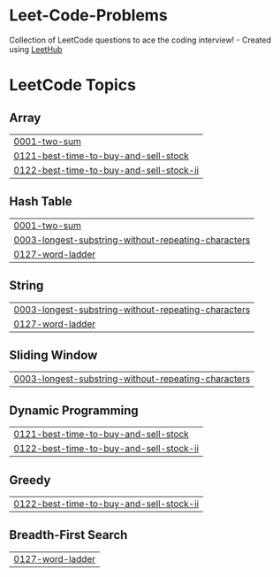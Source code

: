 # Leet-Code-Problems
Collection of LeetCode questions to ace the coding interview! - Created using [LeetHub](https://github.com/QasimWani/LeetHub)

<!---LeetCode Topics Start-->
# LeetCode Topics
## Array
|  |
| ------- |
| [0001-two-sum](https://github.com/chandrapavan1104/Leet-Code-Problems/tree/master/0001-two-sum) |
| [0121-best-time-to-buy-and-sell-stock](https://github.com/chandrapavan1104/Leet-Code-Problems/tree/master/0121-best-time-to-buy-and-sell-stock) |
| [0122-best-time-to-buy-and-sell-stock-ii](https://github.com/chandrapavan1104/Leet-Code-Problems/tree/master/0122-best-time-to-buy-and-sell-stock-ii) |
## Hash Table
|  |
| ------- |
| [0001-two-sum](https://github.com/chandrapavan1104/Leet-Code-Problems/tree/master/0001-two-sum) |
| [0003-longest-substring-without-repeating-characters](https://github.com/chandrapavan1104/Leet-Code-Problems/tree/master/0003-longest-substring-without-repeating-characters) |
| [0127-word-ladder](https://github.com/chandrapavan1104/Leet-Code-Problems/tree/master/0127-word-ladder) |
## String
|  |
| ------- |
| [0003-longest-substring-without-repeating-characters](https://github.com/chandrapavan1104/Leet-Code-Problems/tree/master/0003-longest-substring-without-repeating-characters) |
| [0127-word-ladder](https://github.com/chandrapavan1104/Leet-Code-Problems/tree/master/0127-word-ladder) |
## Sliding Window
|  |
| ------- |
| [0003-longest-substring-without-repeating-characters](https://github.com/chandrapavan1104/Leet-Code-Problems/tree/master/0003-longest-substring-without-repeating-characters) |
## Dynamic Programming
|  |
| ------- |
| [0121-best-time-to-buy-and-sell-stock](https://github.com/chandrapavan1104/Leet-Code-Problems/tree/master/0121-best-time-to-buy-and-sell-stock) |
| [0122-best-time-to-buy-and-sell-stock-ii](https://github.com/chandrapavan1104/Leet-Code-Problems/tree/master/0122-best-time-to-buy-and-sell-stock-ii) |
## Greedy
|  |
| ------- |
| [0122-best-time-to-buy-and-sell-stock-ii](https://github.com/chandrapavan1104/Leet-Code-Problems/tree/master/0122-best-time-to-buy-and-sell-stock-ii) |
## Breadth-First Search
|  |
| ------- |
| [0127-word-ladder](https://github.com/chandrapavan1104/Leet-Code-Problems/tree/master/0127-word-ladder) |
<!---LeetCode Topics End-->
